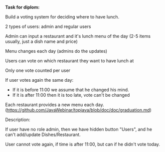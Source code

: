 **Task for diplom:**

Build a voting system for deciding where to have lunch.

2 types of users: admin and regular users

Admin can input a restaurant and it's lunch menu of the day (2-5 items usually, just a dish name and price)

Menu changes each day (admins do the updates)

Users can vote on which restaurant they want to have lunch at

Only one vote counted per user

If user votes again the same day:
  - If it is before 11:00 we assume that he changed his mind.
  - If it is after 11:00 then it is too late, vote can't be changed

Each restaurant provides a new menu each day.
(https://github.com/JavaWebinar/topjava/blob/doc/doc/graduation.md)

Description:

If user have no role admin, then we have hidden button "Users", and he can't add/update Dishes/Restaurant.

User cannot vote again, if time is after 11:00, but can if he didn't vote today.





